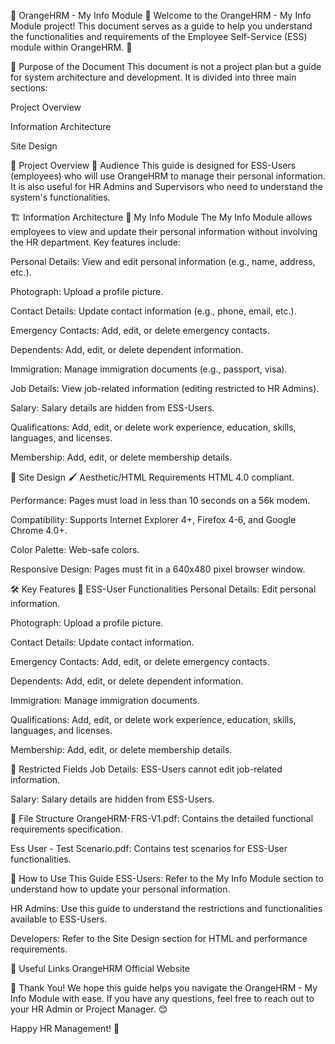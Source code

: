 📄 OrangeHRM - My Info Module 📄
Welcome to the OrangeHRM - My Info Module project! This document serves as a guide to help you understand the functionalities and requirements of the Employee Self-Service (ESS) module within OrangeHRM. 🚀

📌 Purpose of the Document
This document is not a project plan but a guide for system architecture and development. It is divided into three main sections:

Project Overview

Information Architecture

Site Design

🎯 Project Overview
👥 Audience
This guide is designed for ESS-Users (employees) who will use OrangeHRM to manage their personal information. It is also useful for HR Admins and Supervisors who need to understand the system's functionalities.

🏗️ Information Architecture
📂 My Info Module
The My Info Module allows employees to view and update their personal information without involving the HR department. Key features include:

Personal Details: View and edit personal information (e.g., name, address, etc.).

Photograph: Upload a profile picture.

Contact Details: Update contact information (e.g., phone, email, etc.).

Emergency Contacts: Add, edit, or delete emergency contacts.

Dependents: Add, edit, or delete dependent information.

Immigration: Manage immigration documents (e.g., passport, visa).

Job Details: View job-related information (editing restricted to HR Admins).

Salary: Salary details are hidden from ESS-Users.

Qualifications: Add, edit, or delete work experience, education, skills, languages, and licenses.

Membership: Add, edit, or delete membership details.

🎨 Site Design
🖌️ Aesthetic/HTML Requirements
HTML 4.0 compliant.

Performance: Pages must load in less than 10 seconds on a 56k modem.

Compatibility: Supports Internet Explorer 4+, Firefox 4-6, and Google Chrome 4.0+.

Color Palette: Web-safe colors.

Responsive Design: Pages must fit in a 640x480 pixel browser window.

🛠️ Key Features
🔑 ESS-User Functionalities
Personal Details: Edit personal information.

Photograph: Upload a profile picture.

Contact Details: Update contact information.

Emergency Contacts: Add, edit, or delete emergency contacts.

Dependents: Add, edit, or delete dependent information.

Immigration: Manage immigration documents.

Qualifications: Add, edit, or delete work experience, education, skills, languages, and licenses.

Membership: Add, edit, or delete membership details.

🚫 Restricted Fields
Job Details: ESS-Users cannot edit job-related information.

Salary: Salary details are hidden from ESS-Users.

📂 File Structure
OrangeHRM-FRS-V1.pdf: Contains the detailed functional requirements specification.

Ess User - Test Scenario.pdf: Contains test scenarios for ESS-User functionalities.

📜 How to Use This Guide
ESS-Users: Refer to the My Info Module section to understand how to update your personal information.

HR Admins: Use this guide to understand the restrictions and functionalities available to ESS-Users.

Developers: Refer to the Site Design section for HTML and performance requirements.

🔗 Useful Links
OrangeHRM Official Website

🙏 Thank You!
We hope this guide helps you navigate the OrangeHRM - My Info Module with ease. If you have any questions, feel free to reach out to your HR Admin or Project Manager. 😊

Happy HR Management! 🎉
